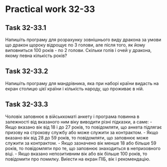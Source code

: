 # Practical work 32-33

## Task 32-33.1
Напишіть програму для розрахунку зовнішнього виду дракона за умови що дракон щороку відрощує по 3 голови, але після того, як йому виповниться 100 років - по 2 голови. Скільки голів і очей у дракона, якому певна кількість років?

## Task 32-33.2
Напишіть програму для мандрівника, яка при наборі країни видасть на екран столицю цієї країни і кількість народу, що проживає в ній.

## Task 32-33.3
Чоловік заповнює в військкоматі анкету і програма повинна в залежності від вказаного ним віку виводити різні підказки, а саме:
    - Якщо вказано вік від 18 і до 27 років, то повідомляти, що анкета підлягає призову на строкову службу або може служити за контрактом.
    - Якщо вказано вік від 28 до 59 років, то повідомляти, що заповнює може служити за контрактом.
    - Якщо зазначено вiк менше 18 або більше 59 років, то повідомляти про те, що заповнює знаходиться в непризовного віці.
    - Якщо вказано непозитивним вік або вік більше 100 років, то повідомити про помилку.
Виіести на екран ПІБ, вік і рекомендацію.
